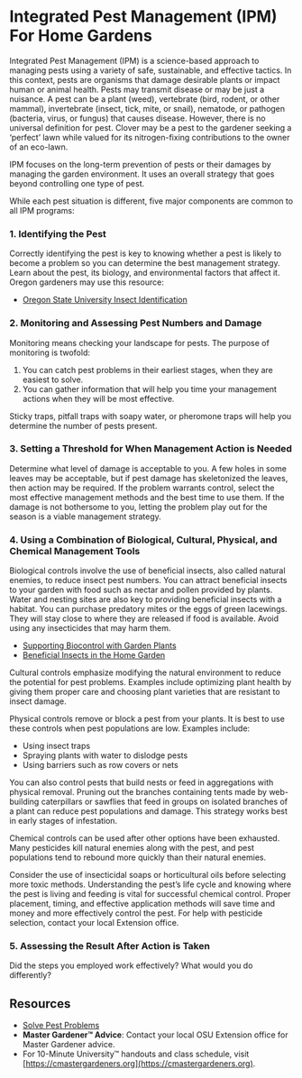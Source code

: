 # Integrated Pest Management (IPM) For Home Gardens

Integrated Pest Management (IPM) is a science-based approach to managing pests using a variety of safe, sustainable, and effective tactics. In this context, pests are organisms that damage desirable plants or impact human or animal health. Pests may transmit disease or may be just a nuisance. A pest can be a plant (weed), vertebrate (bird, rodent, or other mammal), invertebrate (insect, tick, mite, or snail), nematode, or pathogen (bacteria, virus, or fungus) that causes disease. However, there is no universal definition for pest. Clover may be a pest to the gardener seeking a ‘perfect’ lawn while valued for its nitrogen-fixing contributions to the owner of an eco-lawn.

IPM focuses on the long-term prevention of pests or their damages by managing the garden environment. It uses an overall strategy that goes beyond controlling one type of pest.

While each pest situation is different, five major components are common to all IPM programs:

### 1. Identifying the Pest

Correctly identifying the pest is key to knowing whether a pest is likely to become a problem so you can determine the best management strategy. Learn about the pest, its biology, and environmental factors that affect it. Oregon gardeners may use this resource:

- [Oregon State University Insect Identification](https://extension.oregonstate.edu/pests-weeds-diseases/insects/insect-identification)

### 2. Monitoring and Assessing Pest Numbers and Damage

Monitoring means checking your landscape for pests. The purpose of monitoring is twofold:

1. You can catch pest problems in their earliest stages, when they are easiest to solve.
2. You can gather information that will help you time your management actions when they will be most effective.

Sticky traps, pitfall traps with soapy water, or pheromone traps will help you determine the number of pests present.

### 3. Setting a Threshold for When Management Action is Needed

Determine what level of damage is acceptable to you. A few holes in some leaves may be acceptable, but if pest damage has skeletonized the leaves, then action may be required. If the problem warrants control, select the most effective management methods and the best time to use them. If the damage is not bothersome to you, letting the problem play out for the season is a viable management strategy.

### 4. Using a Combination of Biological, Cultural, Physical, and Chemical Management Tools


Biological controls involve the use of beneficial insects, also called natural enemies, to reduce insect pest numbers. You can attract beneficial insects to your garden with food such as nectar and pollen provided by plants. Water and nesting sites are also key to providing beneficial insects with a habitat. You can purchase predatory mites or the eggs of green lacewings. They will stay close to where they are released if food is available. Avoid using any insecticides that may harm them.

- [Supporting Biocontrol with Garden Plants](https://gardenecology.oregonstate.edu/sites/agscid7/files/gardenecology/gel_brief_2_biocontrol.pdf)
- [Beneficial Insects in the Home Garden](https://cmastergardeners.files.wordpress.com/2022/02/beneficial-insects.pdf)


Cultural controls emphasize modifying the natural environment to reduce the potential for pest problems. Examples include optimizing plant health by giving them proper care and choosing plant varieties that are resistant to insect damage.


Physical controls remove or block a pest from your plants. It is best to use these controls when pest populations are low. Examples include:

- Using insect traps
- Spraying plants with water to dislodge pests
- Using barriers such as row covers or nets

You can also control pests that build nests or feed in aggregations with physical removal. Pruning out the branches containing tents made by web-building caterpillars or sawflies that feed in groups on isolated branches of a plant can reduce pest populations and damage. This strategy works best in early stages of infestation.


Chemical controls can be used after other options have been exhausted. Many pesticides kill natural enemies along with the pest, and pest populations tend to rebound more quickly than their natural enemies.

Consider the use of insecticidal soaps or horticultural oils before selecting more toxic methods. Understanding the pest’s life cycle and knowing where the pest is living and feeding is vital for successful chemical control. Proper placement, timing, and effective application methods will save time and money and more effectively control the pest. For help with pesticide selection, contact your local Extension office.

### 5. Assessing the Result After Action is Taken

Did the steps you employed work effectively? What would you do differently?

## Resources

- [Solve Pest Problems](https://solvepestproblems.oregonstate.edu/)
- **Master Gardener™ Advice**: Contact your local OSU Extension office for Master Gardener advice.
- For 10-Minute University™ handouts and class schedule, visit [https://cmastergardeners.org](https://cmastergardeners.org).
